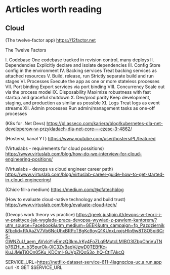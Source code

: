 # Articles worth reading

## Cloud

(The twelve-factor app)
https://12factor.net

The Twelve Factors

I. Codebase
One codebase tracked in revision control, many deploys
II. Dependencies
Explicitly declare and isolate dependencies
III. Config
Store config in the environment
IV. Backing services
Treat backing services as attached resources
V. Build, release, run
Strictly separate build and run stages
VI. Processes
Execute the app as one or more stateless processes
VII. Port binding
Export services via port binding
VIII. Concurrency
Scale out via the process model
IX. Disposability
Maximize robustness with fast startup and graceful shutdown
X. Dev/prod parity
Keep development, staging, and production as similar as possible
XI. Logs
Treat logs as event streams
XII. Admin processes
Run admin/management tasks as one-off processes

(K8s for .Net Devs)
https://pl.asseco.com/kariera/blog/kubernetes-dla-net-developerow-w-przykladach-dla-net-core-–-czesc-3-4862/

(Hostersi, kanał YT)
https://www.youtube.com/user/hostersiPL/featured

(Virtuslabs - requirements for cloud possitions)
https://www.virtuslab.com/blog/how-do-we-interview-for-cloud-engineering-positions/

(Virtuslabs - devops vs cloud engineer career path)
https://www.virtuslab.com/blog/virtuslab-career-guide-how-to-get-started-in-cloud-engineering/

(Chick-fill-a medium)
https://medium.com/@cfatechblog

(How to evaluate cloud-native technology and build trust)
https://www.virtuslab.com/blog/evaluate-cloud-tech/

(Devops work theory vs practice)
https://geek.justjoin.it/devops-w-teorii-i-w-praktyce-jak-wyglada-praca-devopsa-wywiad-z-pawlem-kantorem/?utm_source=Facebook&utm_medium=GEEK&utm_campaign=fp_Pazdziernik&fbclid=PAAaZV7Vb6NcUhxBRPcTBgKc9oyQ1KUnxLnxjsHIp9w8T8O5pi6CrS-GWNZuU_aem_AVvloYjvEmzQ3kmJrKy4FoZLq9MutcLMIBO3lZbpChnVuTNb76ZHLn_b35purOk-0lC3ZvBaqVJzwD0TEBfKc-KuJJMeTiOOn05Ku_KDCmI-GJVpZIQoS3o_hQ-CtlTAkcQ

SERVICE_URL=https://netflix-dataset-service-611-4iagnqcipa-uc.a.run.app
curl -X GET $SERVICE_URL
